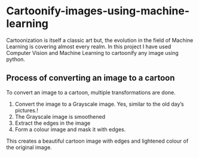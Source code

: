 # Cartoonify-images-using-machine-learning

Cartoonization is itself a classic art but, the evolution in the field of Machine Learning is covering almost every realm. In this project I have used Computer Vision and Machine Learning to cartoonify any image using python.

## Process of converting an image to a cartoon

To convert an image to a cartoon, multiple transformations are done.
1. Convert the image to a Grayscale image. Yes, similar to the old day’s pictures.!
2. The Grayscale image is smoothened
3. Extract the edges in the image
4. Form a colour image and mask it with edges.

This creates a beautiful cartoon image with edges and lightened colour of the original image.
